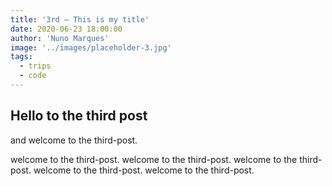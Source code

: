 ```yaml
---
title: '3rd — This is my title'
date: 2020-06-23 18:00:00
author: 'Nuno Marques'
image: '../images/placeholder-3.jpg'
tags:
  - trips
  - code
---
```


## Hello to the third post

and welcome to the third-post.

welcome to the third-post. welcome to the third-post. welcome to the third-post. welcome to the third-post. welcome to the third-post.
